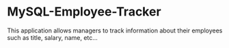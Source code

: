 # MySQL-Employee-Tracker
This application allows managers to track information about their employees such as title, salary, name, etc...
